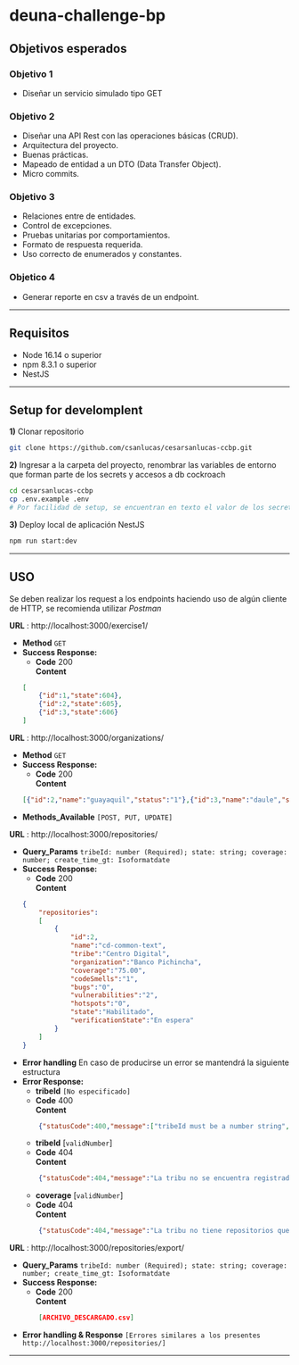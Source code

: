 # deuna-challenge-bp

## Objetivos esperados
### Objetivo 1
* Diseñar un servicio simulado tipo GET

### Objetivo 2
* Diseñar una API Rest con las operaciones básicas (CRUD).
* Arquitectura del proyecto.
* Buenas prácticas.
* Mapeado de entidad a un DTO (Data Transfer Object).
* Micro commits.
### Objetivo 3
* Relaciones entre de entidades.
* Control de excepciones.
* Pruebas unitarias por comportamientos.
* Formato de respuesta requerida.
* Uso correcto de enumerados y constantes.
### Objetico 4
* Generar reporte en csv a través de un endpoint.
---

## Requisitos
* Node 16.14 o superior
* npm 8.3.1 o superior
* NestJS 

---
## Setup for develomplent
**1)** Clonar repositorio
```sh
git clone https://github.com/csanlucas/cesarsanlucas-ccbp.git
```
**2)** Ingresar a la carpeta del proyecto, renombrar las variables de entorno que forman parte de los secrets y accesos a db cockroach
```sh
cd cesarsanlucas-ccbp
cp .env.example .env
# Por facilidad de setup, se encuentran en texto el valor de los secrets para el deployment de development
```
**3)** Deploy local de aplicación NestJS
```sh
npm run start:dev
```

---

## **USO**
Se deben realizar los request a los endpoints haciendo uso de algún cliente de HTTP, se recomienda utilizar *Postman*

**URL** : http://localhost:3000/exercise1/
* **Method** `GET`
* **Success Response:**
    * **Code** 200 <br/>
    **Content** 
    ```json
    [
        {"id":1,"state":604},
        {"id":2,"state":605},
        {"id":3,"state":606}
    ]
    ```

**URL** : http://localhost:3000/organizations/
* **Method** `GET`
* **Success Response:**
    * **Code** 200 <br/>
    **Content** 
    ```json
    [{"id":2,"name":"guayaquil","status":"1"},{"id":3,"name":"daule","status":"1"}]
    ```
* **Methods_Available** `[POST, PUT, UPDATE]`

**URL**  : http://localhost:3000/repositories/
* **Query_Params** `tribeId: number (Required); state: string; coverage: number; create_time_gt: Isoformatdate`
* **Success Response:**
    * **Code** 200 <br/>
    **Content** 
    ```json
    {
        "repositories":
        [
            {
                "id":2,
                "name":"cd-common-text",
                "tribe":"Centro Digital",
                "organization":"Banco Pichincha",
                "coverage":"75.00",
                "codeSmells":"1",
                "bugs":"0",
                "vulnerabilities":"2",
                "hotspots":"0",
                "state":"Habilitado",
                "verificationState":"En espera"
            }
        ]
    }
    ```
* **Error handling** En caso de producirse un error se mantendrá la siguiente estructura
* **Error Response:**
    * **tribeId** `[No especificado]` <br/>
    * **Code** 400 <br/>
    **Content** 
    ```json
        {"statusCode":400,"message":["tribeId must be a number string","tribeId should not be empty"],"error":"Bad Request"}
    ```
    * **tribeId** [`validNumber`] <br/>
    * **Code** 404 <br/>
    **Content** 
    ```json
        {"statusCode":404,"message":"La tribu no se encuentra registrada","error":"Not Found"}
    ```
    * **coverage** [`validNumber`] <br/>
    * **Code** 404 <br/>
    **Content** 
    ```json
        {"statusCode":404,"message":"La tribu no tiene repositorios que cumplan con la cobertura necesaria","error":"Not Found"}
    ```
**URL**  : http://localhost:3000/repositories/export/
* **Query_Params** `tribeId: number (Required); state: string; coverage: number; create_time_gt: Isoformatdate`
* **Success Response:**
    * **Code** 200 <br/>
    **Content** 
    ```json
        [ARCHIVO_DESCARGADO.csv]
    ```
* **Error handling & Response** `[Errores similares a los presentes http://localhost:3000/repositories/]`
---
